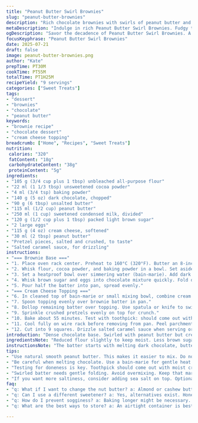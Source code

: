 ```yaml
---
title: "Peanut Butter Swirl Brownies"
slug: "peanut-butter-brownies"
description: "Rich chocolate brownies with swirls of peanut butter and a creamy white chocolate topping. Adjusted flour and sugar quantities, replaced white chocolate with cream cheese in frosting, and swapped salted peanuts for pretzel bits for crunch. Baked slightly longer at a lower temperature for a fudgier texture. Uses a condensed milk-based batter, combined with peanut butter and cocoa powder, then layered with a creamy, tangy topping. Finished with a caramel drizzle and crunchy salted pretzels. Moist, dense, with sweet and salty contrasts and a thick, marbled look. Makes nine squares, stores well at room temperature for a week."
metaDescription: "Indulge in rich Peanut Butter Swirl Brownies. Fudgy texture with creamy topping and crunchy pretzels. Perfect sweet and salty dessert."
ogDescription: "Savor the decadence of Peanut Butter Swirl Brownies. A delicious mix of chocolate, peanut butter, and cream cheese. Perfect for any occasion."
focusKeyphrase: "Peanut Butter Swirl Brownies"
date: 2025-07-21
draft: false
image: peanut-butter-brownies.png
author: "Kate"
prepTime: PT30M
cookTime: PT55M
totalTime: PT1H25M
recipeYield: "9 servings"
categories: ["Sweet Treats"]
tags:
- "dessert"
- "brownies"
- "chocolate"
- "peanut butter"
keywords:
- "brownie recipe"
- "chocolate dessert"
- "cream cheese topping"
breadcrumb: ["Home", "Recipes", "Sweet Treats"]
nutrition: 
 calories: "320"
 fatContent: "18g"
 carbohydrateContent: "38g"
 proteinContent: "5g"
ingredients:
- "105 g (3/4 cup plus 1 tbsp) unbleached all-purpose flour"
- "22 ml (1 1/3 tbsp) unsweetened cocoa powder"
- "4 ml (3/4 tsp) baking powder"
- "140 g (5 oz) dark chocolate, chopped"
- "90 g (6 tbsp) unsalted butter"
- "115 ml (1/2 cup) peanut butter"
- "250 ml (1 cup) sweetened condensed milk, divided"
- "120 g (1/2 cup plus 1 tbsp) packed light brown sugar"
- "2 large eggs"
- "115 g (4 oz) cream cheese, softened"
- "30 ml (2 tbsp) peanut butter"
- "Pretzel pieces, salted and crushed, to taste"
- "Salted caramel sauce, for drizzling"
instructions:
- "=== Brownie Base ==="
- "1. Place oven rack center. Preheat to 160°C (320°F). Butter an 8-inch square pan. Line base with parchment paper extending on two sides."
- "2. Whisk flour, cocoa powder, and baking powder in a bowl. Set aside."
- "3. Set a heatproof bowl over simmering water (bain-marie). Add dark chocolate, butter, peanut butter, and half the condensed milk (125 ml). Stir just till melted and uniform. Remove from heat."
- "4. Whisk brown sugar and eggs into chocolate mixture quickly. Fold dry ingredients gently with spatula until incorporated."
- "5. Pour half the batter into pan, spread evenly."
- "=== Cream Cheese Topping ==="
- "6. In cleaned top of bain-marie or small mixing bowl, combine cream cheese, peanut butter, remaining condensed milk. Stir until just smooth, no lumps."
- "7. Spoon topping evenly over brownie batter in pan."
- "8. Dollop remaining batter over topping. Use spatula or knife to swirl layers lightly, creating a marbled effect."
- "9. Sprinkle crushed pretzels evenly on top for crunch."
- "10. Bake about 55 minutes. Test with toothpick: should come out with moist crumbs, not clean."
- "11. Cool fully on wire rack before removing from pan. Peel parchment from sides."
- "12. Cut into 9 squares. Drizzle salted caramel sauce when serving or store airtight at room temp up to 7 days."
introduction: "Dense chocolate base. Swirled with peanut butter but creamy, tangy cream cheese mix this time. Melted dark chocolate with softened butter and peanut butter, moves into the rich condensed milk and sugar beaten with eggs. Flour and cocoa lodge in to thicken, not too dry, a fudgy texture underneath. A topping thick yet smooth to balance. Pretzel crunch replacing salted peanuts for unexpected salty twist. Caramel sauce splash on serving, optional but adds depth. Bakes slowly at 320°F instead of 325°F. A touch longer, keeps the middle molten, edges set but soft. Cut into nine squares, rich enough in small bites. Holds a week in airtight, no fridge stalking needed. Tang and sweet, saltiness, chew and softness. Dessert chaos, but right proportions."
ingredientsNote: "Reduced flour slightly to keep moist. Less brown sugar; caramel notes from salted caramel sauce replace some sweetness. Cocoa powder lowered to match chocolate amount, keeping bitterness balanced. Using 250 ml sweetened condensed milk total, split for batter and topping, keeps creamy consistency. Butter measured down to avoid greasy feel; peanut butter full fat, natural smooth recommended. Cream cheese topping replaces white chocolate and extra peanut butter—adds tang and thick texture. Salted pretzels crushed in place of salted peanuts add crunch with saltiness and brittle contrast. All measured in grams and ml for precision, cups in parentheses."
instructionsNote: "The batter starts with melting dark chocolate, butter, peanut butter, and half the condensed milk over gentle heat, careful not to scorch. Immediately add sugar and eggs, whisk briskly for air. Flour mixture folded gently to avoid toughness. Half poured into pan. Topping mixed last with cream cheese replacing original white chocolate, stirring until just smooth without lumps. Topping spread evenly. Remaining batter dolloped and gently swirled with topping—don't overmix. Pretzels sprinkled; gives salty crunch after baking. Bake at a slightly reduced temperature for a bit longer than original for that gooey center. Toothpick testing important: should come out with moist crumbs but not wet batter. Cool fully before cutting to prevent collapse. Store in airtight, caramel drizzle optional but encouraged to boost salty-sweet layers."
tips:
- "Use natural smooth peanut butter. This makes it easier to mix. Do not use low-fat or reduced-fat products. It will change the texture. Drier brownies will result. Choose the right type for best flavor."
- "Be careful when melting chocolate. Use a bain-marie for gentle heat. This helps avoid scorching. Stir often to keep it smooth. Mix with butter and peanut butter right away. Should be uniform. Remove from heat promptly."
- "Testing for doneness is key. Toothpick should come out with moist crumbs, not clean. Avoid pulling too soon. The center needs time to set. Cool completely before cutting to prevent collapse. Important for presentation."
- "Swirled batter needs gentle folding. Avoid overmixing. Keep that marbled look. Top layer should not be fully blended. Pretzel bits on top need attention. They add crunch. Sprinkle evenly for best texture and taste. Don't skip this."
- "If you want more saltiness, consider adding sea salt on top. Optional but enhances flavors. More contrast with sweet and salty. Also, think about the storage. Airtight container at room temp is best. Maintain freshness."
faq:
- "q: What if I want to change the nut butter? a: Almond or cashew butter can work. Texture may vary. Check consistency. Start with similar ratios. Always use smooth, not chunky. Experiment with flavors."
- "q: Can I use a different sweetener? a: Yes, alternatives exist. Honey or maple syrup modify the taste. Could add more moisture. Adjust dried ingredients accordingly. Keep proportions in mind. Not too much liquid."
- "q: How do I prevent sogginess? a: Baking longer might be necessary. Oven temperature plays a role too. Make sure to preheat correctly. Test doneness as directed. Cooling properly is important to solidify."
- "q: What are the best ways to store? a: An airtight container is best. Room temperature is fine for a week. Refrigeration is not necessary. Though it can alter texture slightly. Be cautious about humidity."

---
```


